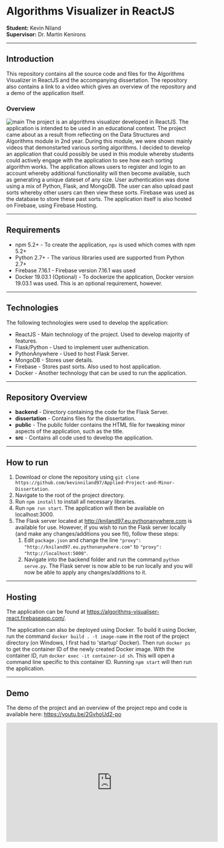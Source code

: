 # Algorithms Visualizer in ReactJS

__Student:__ Kevin Niland
<br>
__Supervisor:__ Dr. Martin Kenirons

---

## Introduction
This repository contains all the source code and files for the Algorithms Visualizer in ReactJS and the accompanying dissertation. The repository also contains a link to a video which gives an overview of the repository and a demo of the application itself.

### Overview
![main](https://github.com/kevinniland97/Applied-Project-and-Minor-Dissertation/blob/master/dissertation/images/web_app_main.PNG)
The project is an algorithms visualizer developed in ReactJS. The application is intended to be used in an educational context. The project came about as a result from reflecting on the Data Structures and Algorithms module in 2nd year. During this module, we were shown mainly videos that demonstarted various sorting algorithms. I decided to develop an application that could possibly be used in this module whereby students could actively engage with the application to see how each sorting algorithm works. The application allows users to register and login to an account whereby additional functionality will then become available, such as generating a unique dateset of any size. User authentication was done using a mix of Python, Flask, and MongoDB. The user can also upload past sorts whereby other users can then view these sorts. Firebase was used as the database to store these past sorts. The application itself is also hosted on Firebase, using Firebase Hosting.

---

## Requirements
* npm 5.2+ - To create the application, `npx` is used which comes with npm 5.2+
* Python 2.7+ - The various libraries used are supported from Python 2.7+
* Firebase 7.16.1 - Firebase version 7.16.1 was used
* Docker 19.03.1 (Optional) - To dockerize the application, Docker version 19.03.1 was used. This is an optional requirement, however.

---

## Technologies
The following technologies were used to develop the application:
* ReactJS - Main technology of the project. Used to develop majority of features.
* Flask/Python - Used to implement user authenication.
* PythonAnywhere - Used to host Flask Server.
* MongoDB - Stores user details.
* Firebase - Stores past sorts. Also used to host application.
* Docker - Another technology that can be used to run the application.

---

## Repository Overview
* __backend__ - Directory containing the code for the Flask Server.
* __dissertation__ - Contains files for the dissertation.
* __public__ - The public folder contains the HTML file for tweaking minor aspects of the application, such as the title.
* __src__ - Contains all code used to develop the application.

---

## How to run
1. Download or clone the repository using `git clone https://github.com/kevinniland97/Applied-Project-and-Minor-Dissertation`.
2. Navigate to the root of the project directory.
3. Run `npm install` to install all necessary libraries.
4. Run `npm run start`. The application will then be available on localhost:3000.
5. The Flask server located at http://kniland97.eu.pythonanywhere.com is available for use. However, if you wish to run the Flask server locally (and make any changes/additions you see fit), follow these steps:
   1. Edit `package.json` and change the line `"proxy": "http://kniland97.eu.pythonanywhere.com"` to `"proxy": "http://localhost:5000"`.
   2. Navigate into the backend folder and run the command `python serve.py`. The Flask server is now able to be run locally and you will now be able to apply any changes/additions to it.

---

## Hosting
The application can be found at https://algorithms-visualiser-react.firebaseapp.com/.

The application can also be deployed using Docker. To build it using Docker, run the command `docker build . -t image-name` in the root of the project directory (on Windows, I first had to 'startup' Docker). Then run `docker ps` to get the container ID of the newly created Docker image. With the container ID, run `docker exec -it container-id sh`. This will open a command line specific to this container ID. Running `npm start` will then run the application.

---

## Demo
The demo of the project and an overview of the project repo and code is available here: https://youtu.be/2GvhoUd2-po

<iframe width="560" height="315" src="https://www.youtube.com/embed/2GvhoUd2-po" frameborder="0" allow="accelerometer; autoplay; encrypted-media; gyroscope; picture-in-picture" allowfullscreen></iframe>

